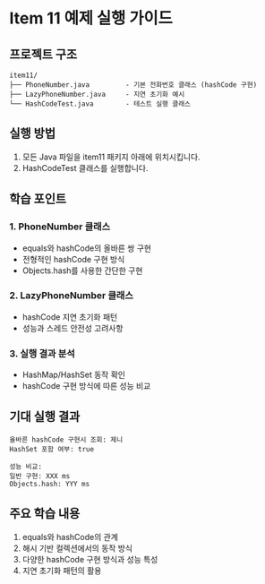 # Item 11 예제 실행 가이드

## 프로젝트 구조
```
item11/
├── PhoneNumber.java         - 기본 전화번호 클래스 (hashCode 구현)
├── LazyPhoneNumber.java     - 지연 초기화 예시
└── HashCodeTest.java        - 테스트 실행 클래스
```

## 실행 방법
1. 모든 Java 파일을 item11 패키지 아래에 위치시킵니다.
2. HashCodeTest 클래스를 실행합니다.

## 학습 포인트

### 1. PhoneNumber 클래스
- equals와 hashCode의 올바른 쌍 구현
- 전형적인 hashCode 구현 방식
- Objects.hash를 사용한 간단한 구현

### 2. LazyPhoneNumber 클래스
- hashCode 지연 초기화 패턴
- 성능과 스레드 안전성 고려사항

### 3. 실행 결과 분석
- HashMap/HashSet 동작 확인
- hashCode 구현 방식에 따른 성능 비교

## 기대 실행 결과
```
올바른 hashCode 구현시 조회: 제니
HashSet 포함 여부: true

성능 비교:
일반 구현: XXX ms
Objects.hash: YYY ms
```

## 주요 학습 내용
1. equals와 hashCode의 관계
2. 해시 기반 컬렉션에서의 동작 방식
3. 다양한 hashCode 구현 방식과 성능 특성
4. 지연 초기화 패턴의 활용